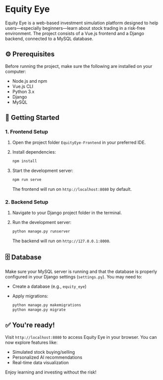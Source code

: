 
# Equity Eye


Equity Eye is a web-based investment simulation platform designed to help users—especially beginners—learn about stock trading in a risk-free environment. The project consists of a Vue.js frontend and a Django backend, connected to a MySQL database.

## ⚙️ Prerequisites

Before running the project, make sure the following are installed on your computer:

- Node.js and npm
- Vue.js CLI
- Python 3.x
- Django
- MySQL

## 🚀 Getting Started

### 1. Frontend Setup

1. Open the project folder `EquityEye-Frontend` in your preferred IDE.
2. Install dependencies:

   ```bash
   npm install
   ```

3. Start the development server:

   ```bash
   npm run serve
   ```

   The frontend will run on `http://localhost:8080` by default.

### 2. Backend Setup

1. Navigate to your Django project folder in the terminal.
2. Run the development server:

   ```bash
   python manage.py runserver
   ```

   The backend will run on `http://127.0.0.1:8000`.

## 🗄️ Database

Make sure your MySQL server is running and that the database is properly configured in your Django settings (`settings.py`). You may need to:

- Create a database (e.g., `equity_eye`)
- Apply migrations:

  ```bash
  python manage.py makemigrations
  python manage.py migrate
  ```

## ✅ You're ready!

Visit `http://localhost:8080` to access Equity Eye in your browser. You can now explore features like:

- Simulated stock buying/selling
- Personalized AI recommendations
- Real-time data visualization

Enjoy learning and investing without the risk!
